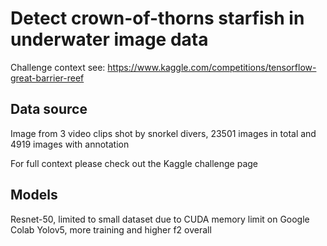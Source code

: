 # Detect crown-of-thorns starfish in underwater image data
Challenge context see: https://www.kaggle.com/competitions/tensorflow-great-barrier-reef

## Data source
Image from 3 video clips shot by snorkel divers, 23501 images in total and 4919 images with annotation

For full context please check out the Kaggle challenge page

## Models
Resnet-50, limited to small dataset due to CUDA memory limit on Google Colab
Yolov5, more training and higher f2 overall
 
 
